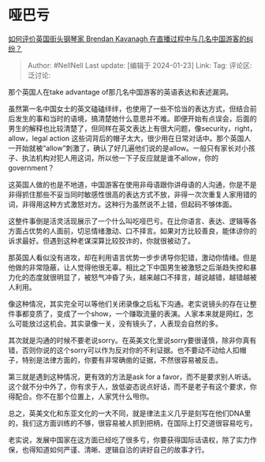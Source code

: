 # 哑巴亏
[如何评价英国街头钢琴家 Brendan Kavanagh 在直播过程中与几名中国游客的纠纷？](https://www.zhihu.com/question/640609855/answer/3372842626)

> Author: #NellNell
> Last update: [编辑于 2024-01-23]
> Link:
> Tag: 
> 评论区:
> 泛讨论:

那个英国人在take advantage of那几名中国游客的英语表达和表述漏洞。

虽然第一名中国女士的英文磕磕绊绊，也使用了一些不恰当的表达方式，但结合前后发生的事和当时的语境，搞清楚她什么意思并不难。即便开始有点误会，后面的男生的解释也比较清楚了，但同样在英文表达上有很大问题，像security，right，allow，legal action 这些词背后的帽子太大，很少用在日常对话中。那个英国人一开始就被“allow”刺激了，确认了好几遍他们说的是allow。一般只有家长对小孩子、执法机构对犯人用这词，所以他一下子反应就是谁不allow，你的government？

这英国人做的也是不地道，中国游客在使用非母语跟你讲母语的人沟通，你是不是非得抓住那些不妥当同时敏感性很高的表达方式不放，非得一次次重复人家用错的词，非得用这种方式激怒对方。这种行为虽然说不上错，但起码不够体面。

这整件事倒是活灵活现展示了一个什么叫吃哑巴亏。在比你语言、表达、逻辑等各方面占优势的人面前，切忌情绪激动、口不择言。如果对方比较善良，能体谅你的诉求最好。但遇到这种老谋深算比较狡诈的，你就很被动了。

那英国人看似没有进攻，却在利用语言优势一步步诱导你犯错，激动你情绪。但是他做的非常隐蔽，让人觉得他很无辜。相比之下中国男生被激怒之后渐趋失控和暴力化的态度就很明显了，被怒气冲昏了头，越来越口不择言，越说越错，越错越被人利用。

像这种情况，其实完全可以等他们关闭录像之后私下沟通。老实说镜头的存在让整件事都变质了，变成了一个show，一个赚取流量的表演。人家本来就是网红，怎么可能放过这机会。其实录像一关，没有镜头了，人表现会自然的多。

其次就是沟通的时候不要老说sorry。在英美文化里说sorry要很谨慎，除非你真有错，否则你说的这个sorry可以作为反对你的不利证据。也不要动不动给人扣帽子，特别是法律方面的，你要有非常确凿的证据，不然很容易被反击。

第三就是遇到这种情况，更有效的方法是ask for a favor，而不是要求别人听话。这个就不分中外了，你有求于人，放低姿态说点好话，而不是老子有这个要求，你得配合。你不在那个位置上，人家凭什么甩你。

总之，英美文化和东亚文化的一大不同，就是律法主义几乎是刻写在他们DNA里的，我们这方面训练的不够，很容易被人抓到把柄，在国际上打交道很容易吃亏。

老实说，发展中国家在这方面已经吃了很多亏，你要获得国际话语权，除了实力作保，也得知道如何严谨、清晰、逻辑自洽的讲好自己的故事才行。